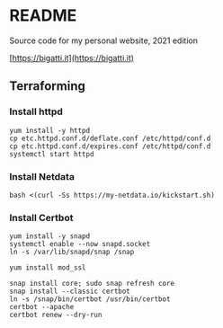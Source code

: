 # README

Source code for my personal website, 2021 edition

[https://bigatti.it](https://bigatti.it)

## Terraforming

### Install httpd
```(sh)
yum install -y httpd
cp etc.httpd.conf.d/deflate.conf /etc/httpd/conf.d
cp etc.httpd.conf.d/expires.conf /etc/httpd/conf.d
systemctl start httpd
```

### Install Netdata

```(sh)
bash <(curl -Ss https://my-netdata.io/kickstart.sh)
```

### Install Certbot

```(sh)
yum install -y snapd
systemctl enable --now snapd.socket
ln -s /var/lib/snapd/snap /snap

yum install mod_ssl

snap install core; sudo snap refresh core
snap install --classic certbot
ln -s /snap/bin/certbot /usr/bin/certbot
certbot --apache
certbot renew --dry-run
```